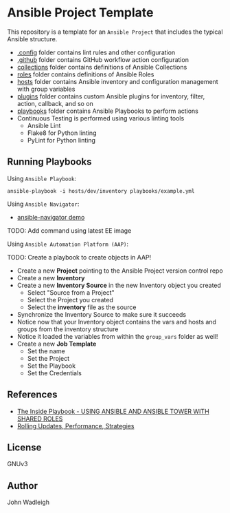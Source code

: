 # Ansible Project Template

This repository is a template for an `Ansible Project` that includes the typical Ansible structure.

- [.config](.config) folder contains lint rules and other configuration
- [.github](.github) folder contains GitHub workflow action configuration
- [collections](./collections/) folder contains definitions of Ansible Collections
- [roles](./roles/) folder contains definitions of Ansible Roles
- [hosts](./hosts/) folder contains Ansible inventory and configuration management with group variables
- [plugins](./plugins/) folder contains custom Ansible plugins for inventory, filter, action, callback, and so on
- [playbooks](./playbooks/) folder contains Ansible Playbooks to perform actions
- Continuous Testing is performed using various linting tools
  - Ansible Lint
  - Flake8 for Python linting
  - PyLint for Python linting

## Running Playbooks

Using `Ansible Playbook`:

```shell
ansible-playbook -i hosts/dev/inventory playbooks/example.yml
```

Using `Ansible Navigator`:

- [ansible-navigator demo](https://www.youtube.com/watch?v=J9PBKi8ydi4)

TODO: Add command using latest EE image

Using `Ansible Automation Platform (AAP)`:

TODO: Create a playbook to create objects in AAP!

- Create a new **Project** pointing to the Ansible Project version control repo
- Create a new **Inventory**
- Create a new **Inventory Source** in the new Inventory object you created
  - Select "Source from a Project"
  - Select the Project you created
  - Select the **inventory** file as the source
- Synchronize the Inventory Source to make sure it succeeds
- Notice now that your Inventory object contains the vars and hosts and groups from the inventory structure
- Notice it loaded the variables from within the `group_vars` folder as well!
- Create a new **Job Template**
  - Set the name
  - Set the Project
  - Set the Playbook
  - Set the Credentials

## References

- [The Inside Playbook - USING ANSIBLE AND ANSIBLE TOWER WITH SHARED ROLES](https://www.ansible.com/blog/using-ansible-and-ansible-tower-with-shared-roles)
- [Rolling Updates, Performance, Strategies](https://docs.ansible.com/ansible/latest/user_guide/playbooks_strategies.html)

## License

GNUv3

## Author

John Wadleigh
